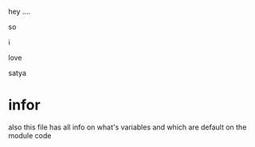 hey ....

so

i 

love 

satya

# infor

also this file has all info on what's variables and which are default on the module code